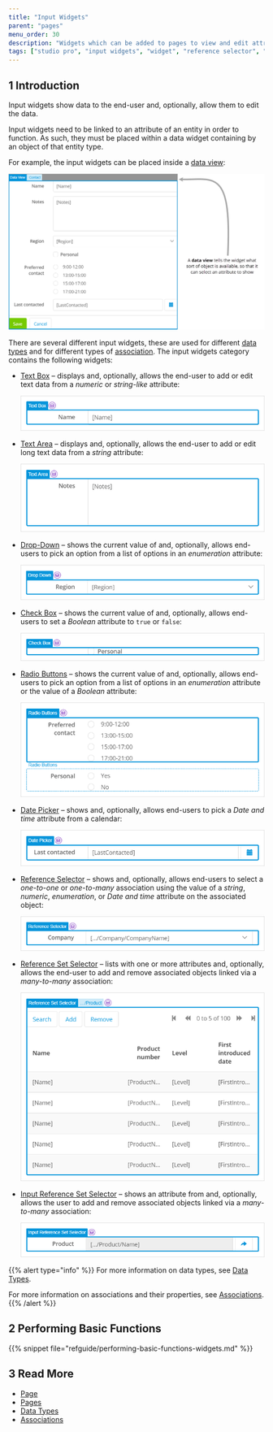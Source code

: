```yaml
---
title: "Input Widgets"
parent: "pages"
menu_order: 30
description: "Widgets which can be added to pages to view and edit attributes of objects."
tags: ["studio pro", "input widgets", "widget", "reference selector", "reference set", "association", "edit", "data input"]
---
```


## 1 Introduction

Input widgets show data to the end-user and, optionally, allow them to edit the data.

Input widgets need to be linked to an attribute of an entity in order to function. As such, they must be placed within a data widget containing by an object of that entity type.

For example, the input widgets can be placed inside a [data view](data-view):

![Data view containing widgets](attachments/input-widgets/data-view.png)

There are several different input widgets, these are used for different [data types](data-types) and for different types of [association](association-properties). The input widgets category contains the following widgets:

*   [Text Box](text-box) – displays and, optionally, allows the end-user to add or edit text data from a *numeric* or *string-like* attribute:

    ![Text box containing Name attribute](attachments/input-widgets/text-box.png)

*   [Text Area](text-area) – displays and, optionally, allows the end-user to add or edit long text data from a *string* attribute:

    ![Text area containing notes attribute](attachments/input-widgets/text-area.png)

*   [Drop-Down](drop-down) – shows the current value of and, optionally, allows end-users to pick an option from a list of options in an *enumeration* attribute:

    ![Drop down containing region attribute](attachments/input-widgets/drop-down.png)

*   [Check Box](check-box) – shows the current value of and, optionally, allows end-users to set a *Boolean* attribute to `true` or `false`:

    ![Check box showing personal attribute](attachments/input-widgets/check-box.png)

*   [Radio Buttons](radio-buttons) – shows the current value of and, optionally, allows end-users to pick an option from a list of options in an *enumeration* attribute or the value of a *Boolean* attribute:

    ![Radio buttons showing the preferred contact time and personal attributes](attachments/input-widgets/radio-buttons.png)

*   [Date Picker](date-picker) – shows and, optionally, allows end-users to pick a *Date and time* attribute from a calendar:

    ![Date picker showing the last contacted attribute](attachments/input-widgets/date-picker.png)

*   [Reference Selector](reference-selector) – shows and, optionally, allows end-users to select a *one-to-one* or *one-to-many* association using the value of a *string*, *numeric*, *enumeration*, or *Date and time* attribute on the associated object:

    ![Reference selector showing company name attribute of associated company](attachments/input-widgets/reference-selector.png)

*   [Reference Set Selector](reference-set-selector) –  lists with one or more attributes and, optionally, allows the end-user to add and remove associated objects linked via a *many-to-many* association:

    ![Reference set selector showing details of associated products](attachments/input-widgets/reference-set-selector.png)

*   [Input Reference Set Selector](input-reference-set-selector) – shows an attribute from and, optionally, allows the user to add and remove associated objects linked via a *many-to-many* association:

    ![Input reference set selector showing the name attribute of associated products](attachments/input-widgets/input-reference-set-selector.png)

{{% alert type="info" %}}
For more information on data types, see [Data Types](data-types).

For more information on associations and their properties, see [Associations](associations).
{{% /alert %}}

## 2 Performing Basic Functions

{{% snippet file="refguide/performing-basic-functions-widgets.md" %}}

## 3 Read More

* [Page](page)
* [Pages](pages)
* [Data Types](data-types)
* [Associations](associations)
  